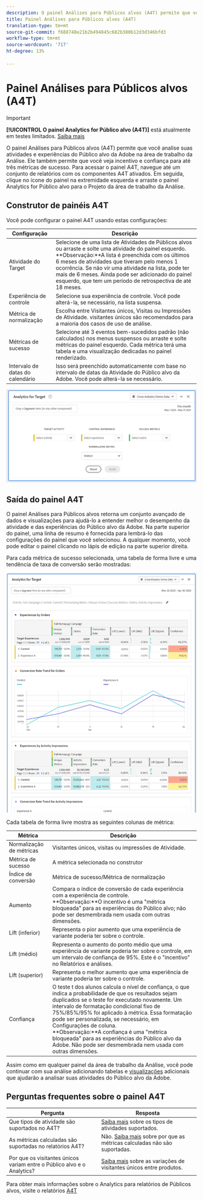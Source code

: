 ```yaml
---
description: O painel Análises para Públicos alvos (A4T) permite que você analise suas atividades e experiências do Público alvo da Adobe na área de trabalho da Análise.
title: Painel Análises para Públicos alvos (A4T)
translation-type: tm+mt
source-git-commit: f688748e21b2b494845c682b380b12d3d346bfd3
workflow-type: tm+mt
source-wordcount: '717'
ht-degree: 13%

---
```



# Painel Análises para Públicos alvos (A4T)

>[!IMPORTANT]
>
>**[!UICONTROL O painel Analytics for Público alvo (A4T)]** está atualmente em testes limitados. [Saiba mais](https://docs.adobe.com/content/help/pt-BR/analytics/landing/an-releases.html)

O painel Análises para Públicos alvos (A4T) permite que você analise suas atividades e experiências do Público alvo da Adobe na área de trabalho da Análise. Ele também permite que você veja incentivo e confiança para até três métricas de sucesso. Para acessar o painel A4T, navegue até um conjunto de relatórios com os componentes A4T ativados. Em seguida, clique no ícone do painel na extremidade esquerda e arraste o painel Analytics for Público alvo para o Projeto da área de trabalho da Análise.

## Construtor de painéis A4T

Você pode configurar o painel A4T usando estas configurações:

| Configuração | Descrição |
|---|---|
| Atividade do Target | Selecione de uma lista de Atividades de Públicos alvos ou arraste e solte uma atividade do painel esquerdo.<br>**Observação:**A lista é preenchida com os últimos 6 meses de atividades que tiveram pelo menos 1 ocorrência. Se não vir uma atividade na lista, pode ter mais de 6 meses. Ainda pode ser adicionado do painel esquerdo, que tem um período de retrospectiva de até 18 meses. |
| Experiência de controle | Selecione sua experiência de controle. Você pode alterá-la, se necessário, na lista suspensa. |
| Métrica de normalização | Escolha entre Visitantes únicos, Visitas ou Impressões de Atividade. visitantes únicos são recomendados para a maioria dos casos de uso de análise. |
| Métricas de sucesso | Selecione até 3 eventos bem-sucedidos padrão (não calculados) nos menus suspensos ou arraste e solte métricas do painel esquerdo. Cada métrica terá uma tabela e uma visualização dedicadas no painel renderizado. |
| Intervalo de datas do calendário | Isso será preenchido automaticamente com base no intervalo de datas da Atividade do Público alvo da Adobe. Você pode alterá-la se necessário. |

![](assets/a4t-panel-builder.png)

## Saída do painel A4T

O painel Análises para Públicos alvos retorna um conjunto avançado de dados e visualizações para ajudá-lo a entender melhor o desempenho da atividade e das experiências do Público alvo da Adobe. Na parte superior do painel, uma linha de resumo é fornecida para lembrá-lo das configurações do painel que você selecionou. A qualquer momento, você pode editar o painel clicando no lápis de edição na parte superior direita.

Para cada métrica de sucesso selecionada, uma tabela de forma livre e uma tendência de taxa de conversão serão mostradas:

![](assets/a4t-rendered.png)

Cada tabela de forma livre mostra as seguintes colunas de métrica:

| Métrica | Descrição |
|---|---|
| Normalização de métricas | Visitantes únicos, visitas ou impressões de Atividade. |
| Métrica de sucesso | A métrica selecionada no construtor |
| Índice de conversão | Métrica de sucesso/Métrica de normalização |
| Aumento | Compara o índice de conversão de cada experiência com a experiência de controle.<br>**Observação:**O incentivo é uma &quot;métrica bloqueada&quot; para as experiências do Público alvo; não pode ser desmembrada nem usada com outras dimensões. |
| Lift (inferior) | Representa o pior aumento que uma experiência de variante poderia ter sobre o controle. |
| Lift (médio) | Representa o aumento do ponto médio que uma experiência de variante poderia ter sobre o controle, em um intervalo de confiança de 95%. Este é o &quot;incentivo&quot; no Relatórios e análises. |
| Lift (superior) | Representa o melhor aumento que uma experiência de variante poderia ter sobre o controle. |
| Confiança | O teste t dos alunos calcula o nível de confiança, o que indica a probabilidade de que os resultados sejam duplicados se o teste for executado novamente. Um intervalo de formatação condicional fixo de 75%/85%/95% foi aplicado à métrica. Essa formatação pode ser personalizada, se necessário, em Configurações de coluna. <br>**Observação:**A confiança é uma &quot;métrica bloqueada&quot; para as experiências do Público alvo da Adobe. Não pode ser desmembrada nem usada com outras dimensões. |

Assim como em qualquer painel da área de trabalho da Análise, você pode continuar com sua análise adicionando tabelas e [visualizações](https://docs.adobe.com/content/help/pt-BR/analytics/analyze/analysis-workspace/visualizations/freeform-analysis-visualizations.html) adicionais que ajudarão a analisar suas atividades do Público alvo da Adobe.

## Perguntas frequentes sobre o painel A4T

| Pergunta | Resposta |
|---|---|
| Que tipos de atividade são suportados no A4T? | [Saiba mais](https://docs.adobe.com/content/help/en/target/using/integrate/a4t/a4t-faq/a4t-faq-activity-setup.html) sobre os tipos de atividades suportados. |
| As métricas calculadas são suportadas no relatórios A4T? | Não. [Saiba mais](https://docs.adobe.com/content/help/en/target/using/integrate/a4t/a4t-faq/a4t-faq-lift-and-confidence.html) sobre por que as métricas calculadas não são suportadas. |
| Por que os visitantes únicos variam entre o Público alvo e o Analytics? | [Saiba mais](https://docs.adobe.com/content/help/en/target/using/integrate/a4t/a4t-faq/a4t-faq-viewing-reports.html) sobre as variações de visitantes únicos entre produtos. |

Para obter mais informações sobre o Analytics para relatórios de Públicos alvos, visite o relatórios [A4T](https://docs.adobe.com/content/help/en/target/using/integrate/a4t/reporting.html)
